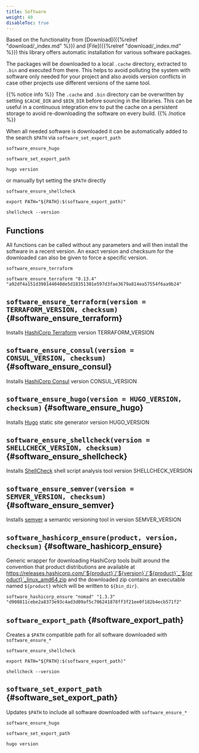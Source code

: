```yaml
---
title: Software
weight: 40
disableToc: true
---
```


Based on the functionality from [Download]({{%relref "download/_index.md" %}}) and [File]({{%relref "download/_index.md" %}}) this library offers automatic installation for various software packages.

The packages will be downloaded to a local `.cache` directory, extracted to `.bin` and executed from there. This helps to avoid polluting the system with software only needed for your project and also avoids version conflicts in case other projects use different versions of the same tool.

{{% notice info %}}
The `.cache` and `.bin` directory can be overwritten by setting `$CACHE_DIR` and `$BIN_DIR` before sourcing in the libraries. This can be useful in a continuous integration env to put the cache on a persistent storage to avoid re-downloading the software on every build. 
{{% /notice %}}

When all needed software is downloaded it can be automatically added to the search `$PATH` via `software_set_export_path`

```shell
software_ensure_hugo

software_set_export_path

hugo version
```

or manually byt setting the `$PATH` directly 

```shell
software_ensure_shellcheck

export PATH="${PATH}:$(software_export_path)"

shellcheck --version
```

## Functions

All functions can be called without any parameters and will then install the software in a recent version. An exact version and checksum for the downloaded can also be given to force a specific version.

```shell
software_ensure_terraform

software_ensure_terraform "0.13.4" "a92df4a151d390144040de5d18351301e597d3fae3679a814ea57554f6aa9b24"
```


## `software_ensure_terraform(version = TERRAFORM_VERSION, checksum)` {#software_ensure_terraform}
Installs [HashiCorp Terraform](https://www.terraform.io/) version TERRAFORM_VERSION

## `software_ensure_consul(version = CONSUL_VERSION, checksum)` {#software_ensure_consul}
Installs [HashiCorp Consul](https://www.consul.io/) version CONSUL_VERSION

## `software_ensure_hugo(version = HUGO_VERSION, checksum)` {#software_ensure_hugo}
Installs [Hugo](https://gohugo.io/) static site generator version HUGO_VERSION

## `software_ensure_shellcheck(version = SHELLCHECK_VERSION, checksum)` {#software_ensure_shellcheck}
Installs [ShellCheck](https://www.shellcheck.net/) shell script analysis tool version SHELLCHECK_VERSION

## `software_ensure_semver(version = SEMVER_VERSION, checksum)`  {#software_ensure_semver}
Installs [semver](https://github.com/maykonlf/semver-cli) a semantic versioning tool in version SEMVER_VERSION


## `software_hashicorp_ensure(product, version, checksum)` {#software_hashicorp_ensure}
Generic wrapper for downloading HashiCorp tools built around the convention that product distributions are available at https://releases.hashicorp.com/`${product}`/`${version}`/`${product}`_`${product}`_linux_amd64.zip and the downloaded
zip contains an executable named `${product}` which will be written to `${bin_dir}`.

```shell
software_hashicorp_ensure "nomad" "1.3.3" "d908811cebe2a8373e93c4ad3d09af5c706241878ff3f21ee0f182b4ecb571f2"
```

## `software_export_path` {#software_export_path}
Creates a `$PATH` compatible path for all software downloaded with `software_ensure_*`

```shell
software_ensure_shellcheck

export PATH="${PATH}:$(software_export_path)"

shellcheck --version
```

## `software_set_export_path` {#software_set_export_path}
Updates `$PATH` to include all software downloaded with `software_ensure_*`

```shell
software_ensure_hugo

software_set_export_path

hugo version
```
